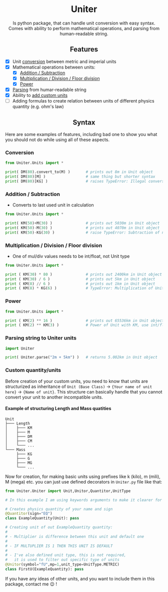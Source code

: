 <h1 align="center">Uniter</h1>

<p align="center">
Is python package, that can handle unit conversion with easy syntax.
Comes with ability to perform mathematical operations, and parsing 
from human-readable string.
</p>


<h2 align="center">Features</h2>

- [X] Unit [conversion](https://github.com/KrazyManJ/Uniter#conversion) between metric and imperial units
- [X] Mathematical operations between units:
  - [X] [Addition / Subtraction](https://github.com/KrazyManJ/Uniter#addition--subtraction)
  - [X] [Multiplication / Division / Floor division](https://github.com/KrazyManJ/Uniter#addition--subtraction)
  - [X] [Power](https://github.com/KrazyManJ/Uniter#addition--subtraction)
- [X] [Parsing](https://github.com/KrazyManJ/Uniter#parsing-string-to-uniter-units) from humar-readable string
- [X] Ability to [add custom units](https://github.com/KrazyManJ/Uniter#custom-quantityunits)
- [ ] Adding formulas to create relation between units of different physics quantity (e.g. ohm's law)

<h2 align="center">Syntax</h2>

Here are some examples of features, including bad one to show you what you should
not do while using all of these aspects.

### Conversion
```py
from Uniter.Units import *

print( DM(80).convert_to(M) )       # prints out 8m in Unit object
print( DM(80)[M] )                  # same thing but shorter syntax
print( DM(80)[KG] )                 # raises TypeError: Illegal conversion from Length to object 
```

### Addition / Subtraction

- Converts to last used unit in calculation

```py
from Uniter.Units import *

print( KM(50)+M(30) )               # prints out 5030m in Unit object
print( KM(50)-M(30) )               # prints out 4070m in Unit object
print( KM(50)-KG(30) )              # raise TypeError: Subtraction of non-equal units (Length - Mass)
```

### Multiplication / Division / Floor division

- One of mul/div values needs to be int/float, not Unit type

```py
from Uniter.Units import *

print ( KM(30) * 80 )               # prints out 2400km in Unit object
print ( KM(30) / 6 )                # prints out 5km in Unit object
print ( KM(8) // 6 )                # prints out 1km in Unit object
print ( KM(8) * KG(6) )             # TypeError: Multiplication of Unit with KG, use int/float instead!
```

### Power
```py
from Uniter.Units import *

print ( KM(2) ** 16 )               # prints out 65536km in Unit object
print ( KM(2) ** KM(3) )            # Power of Unit with KM, use int/float instead!
```

### Parsing string to Uniter units
```py
import Uniter

print( Uniter.parse("2m + 5km") )   # returns 5.002km in Unit object
```

### Custom quantity/units

Before creation of your custom units, you need to know that units are structurized
as inheritance of `Unit (Base Class)` -> `{Your name of unit here}` -> `{Name of unit}`.
This structure can basically handle that you cannot convert your unit to another incompatible
units.

#### Example of structuring Length and Mass quatities
```
Unit
├─── Length
│    ├─── KM
│    ├─── M
│    ├─── DM
│    ├─── CM
│    └─── ...
└─── Mass
     ├─── KG
     ├─── G
     ├─── MG
     └─── ...
```

Now for creation, for making basic units using prefixes like k (kilo), m (mili), M (mega) etc.
you can just use defined decorators in `Uniter.py` file like that:

```py
from Uniter.Uniter import Unit,Unitor,Quantitor,UnitType

# In this example I am using keywords arguments to make it clearer for you

# Creates physics quantity of your name and sign
@Quantitor(sign="EQ")
class ExampleQuantity(Unit): pass

# Creating unit of out ExampleQuantity quantity:
#
# - Multiplier is difference between this unit and default one
#
# - IF MULTUPLIER IS 1 THEN THIS UNIT IS DEFAULT
#
# - I've also defined unit type, this is not required, 
#   it is used to filter out specific type of units
@Unitor(symbol="fU",mp=1,unit_type=UnitType.METRIC)
class FirstU(ExampleQuantity): pass
```

If you have any ideas of other units, and you want to include them in this package, contact me 😉 !